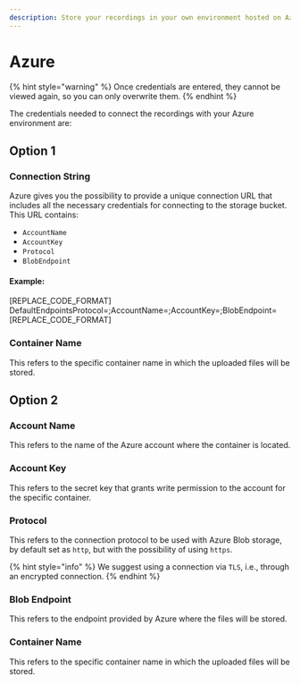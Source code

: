 ```yaml
---
description: Store your recordings in your own environment hosted on Azure Blob
---
```


# Azure

{% hint style="warning" %}
Once credentials are entered, they cannot be viewed again, so you can only overwrite them.
{% endhint %}

The credentials needed to connect the recordings with your Azure environment are:

## Option 1

### Connection String

Azure gives you the possibility to provide a unique connection URL that includes all the necessary credentials for connecting to the storage bucket. This URL contains:

* `AccountName`
* `AccountKey`
* `Protocol`
* `BlobEndpoint`

#### Example:

[REPLACE_CODE_FORMAT]
DefaultEndpointsProtocol=<protocol>;AccountName=<name>;AccountKey=<key>;BlobEndpoint=<endpoint>
[REPLACE_CODE_FORMAT]

### Container Name

This refers to the specific container name in which the uploaded files will be stored.

## Option 2

### Account Name

This refers to the name of the Azure account where the container is located.

### Account Key

This refers to the secret key that grants write permission to the account for the specific container.

### Protocol

This refers to the connection protocol to be used with Azure Blob storage, by default set as `http`, but with the possibility of using `https`.

{% hint style="info" %}
We suggest using a connection via `TLS`, i.e., through an encrypted connection.
{% endhint %}

### Blob Endpoint

This refers to the endpoint provided by Azure where the files will be stored.

### Container Name

This refers to the specific container name in which the uploaded files will be stored.
